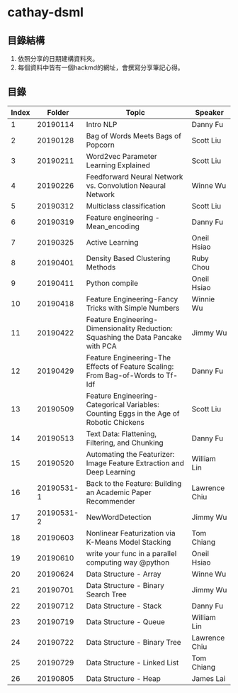 # cathay-dsml
## 目錄結構
1. 依照分享的日期建構資料夾。
2. 每個資料中皆有一個hackmd的網址，會撰寫分享筆記心得。
## 目錄
| **Index** | **Folder** | **Topic** | **Speaker** |
|-----|------|-----|-----|
|1| 20190114 | Intro NLP | Danny Fu |
|2| 20190128 | Bag of Words Meets Bags of Popcorn | Scott Liu |
|3| 20190211 | Word2vec Parameter Learning Explained | Scott Liu |
|4| 20190226 | Feedforward Neural Network vs. Convolution Neaural Network | Winne Wu |
|5| 20190312 | Multiclass classification | Scott Liu |
|6| 20190319 | Feature engineering - Mean_encoding | Danny Fu |
|7| 20190325 | Active Learning | Oneil Hsiao|
|8| 20190401 | Density Based Clustering Methods | Ruby Chou|
|9| 20190411 | Python compile | Oneil Hsiao|
|10| 20190418 | Feature Engineering-Fancy Tricks with Simple Numbers | Winnie Wu|
|11| 20190422 | Feature Engineering-Dimensionality Reduction: Squashing the Data Pancake with PCA | Jimmy Wu|
|12| 20190429 | Feature Engineering-The Effects of Feature Scaling: From Bag-of-Words to Tf-Idf | Danny Fu|
|13| 20190509 | Feature Engineering-Categorical Variables: Counting Eggs in the Age of Robotic Chickens | Scott Liu|
|14| 20190513 | Text Data: Flattening, Filtering, and Chunking | Danny Fu|
|15| 20190520 | Automating the Featurizer: Image Feature Extraction and Deep Learning | William Lin|
|16| 20190531-1 | Back to the Feature: Building an Academic Paper Recommender| Lawrence Chiu|
|17| 20190531-2 | NewWordDetection | Jimmy Wu|
|18| 20190603 | Nonlinear Featurization via K-Means Model Stacking | Tom Chiang |
|19| 20190610 | write your func in a parallel computing way @python | Oneil Hsiao|
|20| 20190624 | Data Structure - Array | Winne Wu|
|21| 20190701 | Data Structure - Binary Search Tree | Jimmy Wu|
|22| 20190712 | Data Structure - Stack | Danny Fu|
|23| 20190719 | Data Structure - Queue | William Lin|
|24| 20190722 | Data Structure - Binary Tree | Lawrence Chiu|
|25| 20190729 | Data Structure - Linked List | Tom Chiang|
|26| 20190805 | Data Structure - Heap | James Lai|
